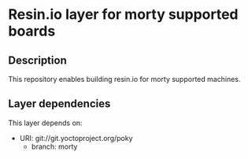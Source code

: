 # Resin.io layer for morty supported boards

## Description
This repository enables building resin.io for morty supported machines.

## Layer dependencies

This layer depends on:

* URI: git://git.yoctoproject.org/poky
    * branch: morty
